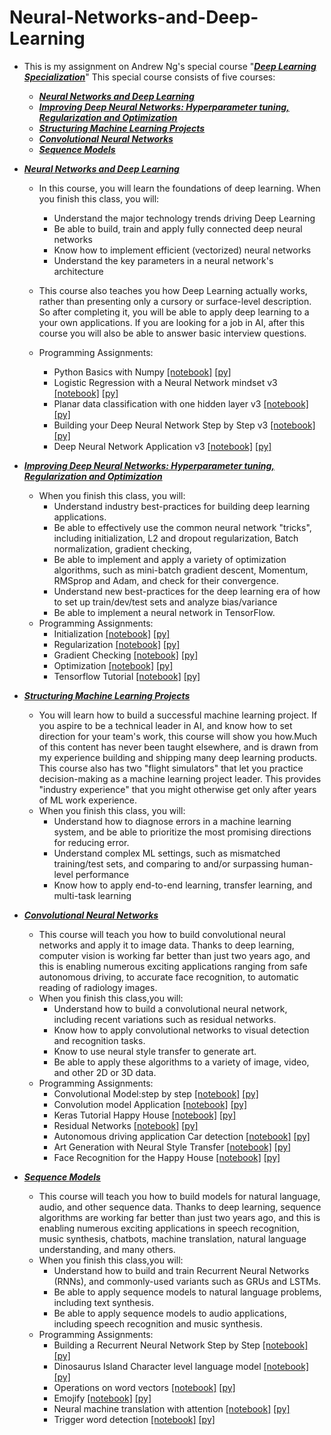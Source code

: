 # Neural-Networks-and-Deep-Learning
* This is my assignment on Andrew Ng's special course  "[***Deep Learning Specialization***](https://www.coursera.org/specializations/deep-learning)" This special course consists of five courses: 
    * [***Neural Networks and Deep Learning***](https://www.coursera.org/learn/neural-networks-deep-learning/home/welcome)  
    * [***Improving Deep Neural Networks: Hyperparameter tuning, Regularization and Optimization***](https://www.coursera.org/learn/deep-neural-network/home/welcome) 
    * [***Structuring Machine Learning Projects***](https://www.coursera.org/learn/machine-learning-projects/home/welcome)
    * [***Convolutional Neural Networks***]()
    * [***Sequence Models***]()
    
* [***Neural Networks and Deep Learning***](https://www.coursera.org/learn/neural-networks-deep-learning/home/welcome)
    * In this course, you will learn the foundations of deep learning. When you finish this class, you will:
        * Understand the major technology trends driving Deep Learning
        * Be able to build, train and apply fully connected deep neural networks 
        * Know how to implement efficient (vectorized) neural networks 
        * Understand the key parameters in a neural network's architecture 
      
    * This course also teaches you how Deep Learning actually works, rather than presenting only a cursory or surface-level description. So after completing it, you will be able to apply deep learning to a your own applications. If you are looking for a job in AI, after this course you will also be able to answer basic interview questions. 
    
    * Programming Assignments:
        * Python Basics with Numpy   [[notebook]](https://github.com/fanghao6666/neural-networks-and-deep-learning/blob/master/notebook/Python%20Basics%20With%20Numpy%20v3.ipynb)   [[py]](https://github.com/fanghao6666/neural-networks-and-deep-learning/blob/master/py/Python%20Basics%20With%20Numpy%20v3.py)
        * Logistic Regression with a Neural Network mindset v3  [[notebook]](https://github.com/fanghao6666/neural-networks-and-deep-learning/blob/master/notebook/Logistic%20Regression%20with%20a%20Neural%20Network%20mindset%20v3.ipynb)   [[py]](https://github.com/fanghao6666/neural-networks-and-deep-learning/blob/master/py/Logistic%20Regression%20with%20a%20Neural%20Network%20mindset%20v3.py)
        * Planar data classification with one hidden layer v3   [[notebook]](https://github.com/fanghao6666/neural-networks-and-deep-learning/blob/master/notebook/Planar%20data%20classification%20with%20one%20hidden%20layer%20v3.ipynb)   [[py]](https://github.com/fanghao6666/neural-networks-and-deep-learning/blob/master/py/Planar%20data%20classification%20with%20one%20hidden%20layer%20v3.py)
        * Building your Deep Neural Network Step by Step v3   [[notebook]](https://github.com/fanghao6666/neural-networks-and-deep-learning/blob/master/notebook/Building%20your%20Deep%20Neural%20Network%20Step%20by%20Step%20v3.ipynb)   [[py]](https://github.com/fanghao6666/neural-networks-and-deep-learning/blob/master/py/Building%20your%20Deep%20Neural%20Network%20Step%20by%20Step%20v3.py)
        * Deep Neural Network Application v3   [[notebook]](https://github.com/fanghao6666/neural-networks-and-deep-learning/blob/master/notebook/Deep%20Neural%20Network%20Application%20v3.ipynb)   [[py]](https://github.com/fanghao6666/neural-networks-and-deep-learning/blob/master/py/Deep%20Neural%20Network%20Application%20v3.py)
        
* [***Improving Deep Neural Networks: Hyperparameter tuning, Regularization and Optimization***](https://www.coursera.org/learn/deep-neural-network/home/welcome) 
    * When you finish this class, you will:
        * Understand industry best-practices for building deep learning applications. 
        * Be able to effectively use the common neural network "tricks", including initialization, L2 and dropout regularization, Batch normalization, gradient checking, 
        * Be able to implement and apply a variety of optimization algorithms, such as mini-batch gradient descent, Momentum, RMSprop and Adam, and check for their convergence. 
        * Understand new best-practices for the deep learning era of how to set up train/dev/test sets and analyze bias/variance
        * Be able to implement a neural network in TensorFlow. 
    * Programming Assignments:
        * Initialization   [[notebook]](https://github.com/fanghao6666/neural-networks-and-deep-learning/blob/master/notebook/Initialization.ipynb)    [[py]](https://github.com/fanghao6666/neural-networks-and-deep-learning/blob/master/py/Initialization.py)
        * Regularization   [[notebook]](https://github.com/fanghao6666/neural-networks-and-deep-learning/blob/master/notebook/Regularization.ipynb)   [[py]](https://github.com/fanghao6666/neural-networks-and-deep-learning/blob/master/py/Regularization.py)
        * Gradient Checking   [[notebook]](https://github.com/fanghao6666/neural-networks-and-deep-learning/blob/master/notebook/Gradient%20Checking.ipynb)   [[py]](https://github.com/fanghao6666/neural-networks-and-deep-learning/blob/master/py/Gradient%20Checking.py)
        * Optimization   [[notebook]](https://github.com/fanghao6666/neural-networks-and-deep-learning/blob/master/notebook/Optimization%20methods.ipynb)   [[py]](https://github.com/fanghao6666/neural-networks-and-deep-learning/blob/master/py/Optimization%20methods.py)
        * Tensorflow Tutorial   [[notebook]](https://github.com/fanghao6666/neural-networks-and-deep-learning/blob/master/notebook/Tensorflow%20Tutorial.ipynb)   [[py]](https://github.com/fanghao6666/neural-networks-and-deep-learning/blob/master/py/Tensorflow%20Tutorial.py)
        
* [***Structuring Machine Learning Projects***](https://www.coursera.org/learn/machine-learning-projects/home/welcome)
    * You will learn how to build a successful machine learning project. If you aspire to be a technical leader in AI, and know how to set direction for your team's work, this course will show you how.Much of this content has never been taught elsewhere, and is drawn from my experience building and shipping many deep learning products. This course also has two "flight simulators" that let you practice decision-making as a machine learning project leader. This provides "industry experience" that you might otherwise get only after years of ML work experience.
    * When you finish this class, you will:
        * Understand how to diagnose errors in a machine learning system, and be able to prioritize the most promising directions for reducing error.
        * Understand complex ML settings, such as mismatched training/test sets, and comparing to and/or surpassing human-level performance
        * Know how to apply end-to-end learning, transfer learning, and multi-task learning
* [***Convolutional Neural Networks***](https://www.coursera.org/learn/convolutional-neural-networks/home/welcome)
   * This course will teach you how to build convolutional neural networks and apply it to image data. Thanks to deep learning, computer vision is working far better than just two years ago, and this is enabling numerous exciting applications ranging from safe autonomous driving, to accurate face recognition, to automatic reading of radiology images. 
   * When you finish this class,you will:
      * Understand how to build a convolutional neural network, including recent variations such as residual networks.
      * Know how to apply convolutional networks to visual detection and recognition tasks.
      * Know to use neural style transfer to generate art.
      * Be able to apply these algorithms to a variety of image, video, and other 2D or 3D data.
    * Programming Assignments:
      * Convolutional Model:step by step   [[notebook]](https://github.com/fanghao6666/neural-networks-and-deep-learning/blob/master/notebook/ConvolutionmodeStepbyStepv1.ipynb)    [[py]](https://github.com/fanghao6666/neural-networks-and-deep-learning/blob/master/py/Convolution%20model%20Step%20by%20Step%20v1.py.html)
      * Convolution model Application    [[notebook]](https://github.com/fanghao6666/neural-networks-and-deep-learning/blob/master/notebook/Convolution%20model%20Application%20v1.ipynb)    [[py]](https://github.com/fanghao6666/neural-networks-and-deep-learning/blob/master/py/Convolution%20model%20Application%20v1.py.html)
      * Keras Tutorial Happy House       [[notebook]](https://github.com/fanghao6666/neural-networks-and-deep-learning/blob/master/notebook/Keras%20Tutorial%20Happy%20House%20v2.ipynb)    [[py]](https://github.com/fanghao6666/neural-networks-and-deep-learning/blob/master/py/Keras%20Tutorial%20Happy%20House%20v2.py.html)
      * Residual Networks       [[notebook]](https://github.com/fanghao6666/neural-networks-and-deep-learning/blob/master/notebook/Residual%20Networks%20.ipynb)    [[py]](https://github.com/fanghao6666/neural-networks-and-deep-learning/blob/master/py/Residual%20Networks%20.py.html)
      * Autonomous driving application Car detection       [[notebook]](https://github.com/fanghao6666/neural-networks-and-deep-learning/blob/master/notebook/Autonomous%20driving%20application%20Car%20detection.ipynb)    [[py]](https://github.com/fanghao6666/neural-networks-and-deep-learning/blob/master/py/Autonomous%20driving%20application%20Car%20detection.py.html)
      * Art Generation with Neural Style Transfer       [[notebook]](https://github.com/fanghao6666/neural-networks-and-deep-learning/blob/master/notebook/Art%20Generation%20with%20Neural%20Style%20Transfer.ipynb)    [[py]](https://github.com/fanghao6666/neural-networks-and-deep-learning/blob/master/py/Art%20Generation%20with%20Neural%20Style%20Transfer.py.html)
      * Face Recognition for the Happy House       [[notebook]](https://github.com/fanghao6666/neural-networks-and-deep-learning/blob/master/notebook/Face%20Recognition%20for%20the%20Happy%20House.ipynb)    [[py]](https://github.com/fanghao6666/neural-networks-and-deep-learning/blob/master/py/Face%20Recognition%20for%20the%20Happy%20House.py.html)
* [***Sequence Models***](https://www.coursera.org/learn/nlp-sequence-models/home/welcome)
   * This course will teach you how to build models for natural language, audio, and other sequence data. Thanks to deep learning, sequence algorithms are working far better than just two years ago, and this is enabling numerous exciting applications in speech recognition, music synthesis, chatbots, machine translation, natural language understanding, and many others. 
   * When you finish this class,you will:
      * Understand how to build and train Recurrent Neural Networks (RNNs), and commonly-used variants such as GRUs and LSTMs.
      * Be able to apply sequence models to natural language problems, including text synthesis.
      * Be able to apply sequence models to audio applications, including speech recognition and music synthesis.
    * Programming Assignments:
      * Building a Recurrent Neural Network Step by Step   [[notebook]](https://github.com/fanghao6666/neural-networks-and-deep-learning/blob/master/notebook/Building%20a%20Recurrent%20Neural%20Network%20Step%20by%20Step%20v3.ipynb)    [[py]](https://github.com/fanghao6666/neural-networks-and-deep-learning/blob/master/py/Building%20a%20Recurrent%20Neural%20Network%20Step%20by%20Step%20v3.py)
      * Dinosaurus Island Character level language model   [[notebook]](https://github.com/fanghao6666/neural-networks-and-deep-learning/blob/master/notebook/Dinosaurus%20Island%20Character%20level%20language%20model%20final%20v3.ipynb)    [[py]](https://github.com/fanghao6666/neural-networks-and-deep-learning/blob/master/py/Dinosaurus%20Island%20Character%20level%20language%20model%20final%20v3.py)
      * Operations on word vectors   [[notebook]](https://github.com/fanghao6666/neural-networks-and-deep-learning/blob/master/notebook/Operations%20on%20word%20vectors.ipynb)    [[py]](https://github.com/fanghao6666/neural-networks-and-deep-learning/blob/master/py/Operations%20on%20word%20vectors.py)
      * Emojify   [[notebook]](https://github.com/fanghao6666/neural-networks-and-deep-learning/blob/master/notebook/Emojify.ipynb)    [[py]](https://github.com/fanghao6666/neural-networks-and-deep-learning/blob/master/py/Emojify.py)
      * Neural machine translation with attention   [[notebook]](https://github.com/fanghao6666/neural-networks-and-deep-learning/blob/master/notebook/Neural%20machine%20translation%20with%20attention.ipynb)    [[py]](https://github.com/fanghao6666/neural-networks-and-deep-learning/blob/master/py/Neural%20machine%20translation%20with%20attention.py)
      * Trigger word detection   [[notebook]](https://github.com/fanghao6666/neural-networks-and-deep-learning/blob/master/notebook/Trigger%20word%20detection.ipynb)    [[py]](https://github.com/fanghao6666/neural-networks-and-deep-learning/blob/master/py/Trigger%20word%20detection.py)

   

    
        
